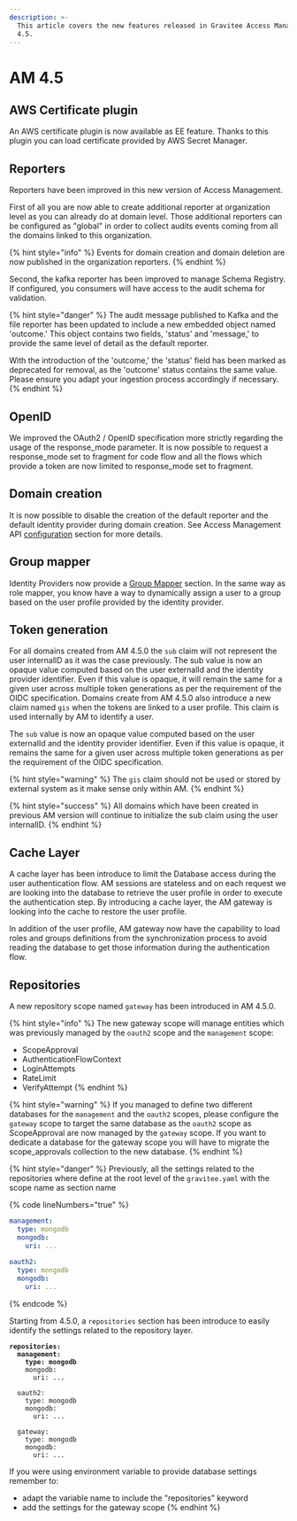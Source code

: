 ```yaml
---
description: >-
  This article covers the new features released in Gravitee Access Management
  4.5.
---
```


# AM 4.5

## AWS Certificate plugin

An AWS certificate plugin is now available as EE feature. Thanks to this plugin you can load certificate provided by AWS Secret Manager.

## Reporters

Reporters have been improved in this new version of Access Management.

First of all you are now able to create additional reporter at organization level as you can already do at domain level. Those additional reporters can be configured as "global" in order to collect audits events coming from all the domains linked to this organization.

{% hint style="info" %}
Events for domain creation and domain deletion are now published in the organization reporters.
{% endhint %}

Second, the kafka reporter has been improved to manage Schema Registry. If configured, you consumers will have access to the audit schema for validation.

{% hint style="danger" %}
The audit message published to Kafka and the file reporter has been updated to include a new embedded object named 'outcome.' This object contains two fields, 'status' and 'message,' to provide the same level of detail as the default reporter.

With the introduction of the 'outcome,' the 'status' field has been marked as deprecated for removal, as the 'outcome' status contains the same value. Please ensure you adapt your ingestion process accordingly if necessary.
{% endhint %}

## OpenID

We improved the OAuth2 / OpenID specification more strictly regarding the usage of the response\_mode parameter. It is now possible to request a response\_mode set to fragment for code flow and all the flows which provide a token are now limited to response\_mode set to fragment.

## Domain creation

It is now possible to disable the creation of the default reporter and the default identity provider during domain creation. See Access Management API [configuration](../../getting-started/configuration/configure-am-api/) section for more details.

## Group mapper

Identity Providers now provide a [Group Mapper](../../guides/identity-providers/user-and-role-mapping.md) section. In the same way as role mapper, you know have a way to dynamically assign a user to a group based on the user profile provided by the identity provider.

## Token generation

For all domains created from AM 4.5.0 the `sub` claim will not represent the user internalID as it was the case previously. The sub value is now an opaque value computed based on the user externalId and the identity provider identifier. Even if this value is opaque, it will remain the same for a given user across multiple token generations as per the requirement of the OIDC specification. Domains create from AM 4.5.0 also introduce a new claim named `gis` when the tokens are linked to a user profile. This claim is used internally by AM to identify a user.

The `sub` value is now an opaque value computed based on the user externalId and the identity provider identifier. Even if this value is opaque, it remains the same for a given user across multiple token generations as per the requirement of the OIDC specification.

{% hint style="warning" %}
The `gis` claim should not be used or stored by external system as it make sense only within AM.
{% endhint %}

{% hint style="success" %}
All domains which have been created in previous AM version will continue to initialize the sub claim using the user internalID.
{% endhint %}

## Cache Layer

A cache layer has been introduce to limit the Database access during the user authentication flow. AM sessions are stateless and on each request we are looking into the database to retrieve the user profile in order to execute the authentication step. By introducing a cache layer, the AM gateway is looking into the cache to restore the user profile.

In addition of the user profile, AM gateway now have the capability to load roles and groups definitions from the synchronization process to avoid reading the database to get those information during the authentication flow.

## Repositories

A new repository scope named `gateway` has been introduced in AM 4.5.0.

{% hint style="info" %}
The new gateway scope will manage entities which was previously managed by the `oauth2` scope and the `management` scope:

* ScopeApproval
* AuthenticationFlowContext
* LoginAttempts
* RateLimit
* VerifyAttempt
{% endhint %}

{% hint style="warning" %}
If you managed to define two different databases for the `management` and the `oauth2` scopes, please configure the `gateway` scope to target the same database as the `oauth2` scope as ScopeApproval are now managed by the `gateway` scope. If you want to dedicate a database for the gateway scope you will have to migrate the scope\_approvals collection to the new database.
{% endhint %}

{% hint style="danger" %}
Previously, all the settings related to the repositories where define at the root level of the `gravitee.yaml` with the scope name as section name

{% code lineNumbers="true" %}
```yaml
management:
  type: mongodb
  mongodb: 
    uri: ...
    
oauth2:
  type: mongodb
  mongodb: 
    uri: ...
```
{% endcode %}

Starting from 4.5.0, a `repositories` section has been introduce to easily identify the settings related to the repository layer.

<pre class="language-yaml" data-line-numbers><code class="lang-yaml"><strong>repositories:
</strong><strong>  management:
</strong><strong>    type: mongodb
</strong>    mongodb: 
      uri: ...
    
  oauth2:
    type: mongodb
    mongodb: 
      uri: ...
  
  gateway:
    type: mongodb
    mongodb: 
      uri: ...
</code></pre>

If you were using environment variable to provide database settings remember to:

* adapt the variable name to include the "repositories" keyword
* add the settings for the gateway scope
{% endhint %}
